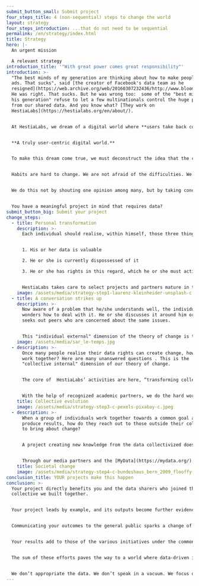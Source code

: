 ```yaml
---
submit_button_small: Submit project
four_steps_title: 4 (non-sequential) steps to change the world
layout: strategy
four_steps_introduction: ...that do not need to be sequential
permalink: /en/strategy/index.html
title: Strategy
hero: |-
  An urgent mission

  A relevant strategy
introduction_title: '"With great power comes great responsibility"'
introduction: >-
  "The best minds of my generation are thinking about how to make people click
  ads. That sucks", said [the creator of Facebook's data team as he
  resigned](https://web.archive.org/web/20160307232436/http://www.bloomberg.com:80/bw/magazine/content/11_17/b4225060960537.htm).
  He was right. That sucks. But he was wrong too:  some of the "best minds of
  his generation" refuse to let a few multinationals control the huge profits
  from our shared data. And you know what? [They work on
  HestiaLabs](https://hestialabs.org/en/about/).


  At HestiaLabs, we dream of a digital world where **users take back control over their data**. A digital world where **the benefits generated by data processing are shared with those who produce them**. A digital world where **service providers and users decide together** which data will be used and for what purpose. A digital world where **transparency is the norm**.


  **A truly user-centric digital world.**


  To make this dream come true, we must deconstruct the idea that the current data valuation model is the norm to build a more ethical one.


  Habits are hard to change. We are not afraid of the difficulties. We rely on the [Four Dimensions of Change framework](https://www.openupcontracting.org/assets/2017/09/Hivos-ToC-guidelines-2015.pdf) to shift mindsets. At the individual collective and societal levels (see below).


  We do this not by shouting one opinion among many, but by taking concrete actions. How? We do the - hard - job no one else does: processing data.


  You have a meaningful project in mind that requires data?
submit_button_big: Submit your project
change_steps:
  - title: Personal transformation
    description: >-
      Each individual should realise, within himself, those three things:


      1. His or her data is valuable

      2. He or she is currently dispossessed of it

      3. He or she has rights in this regard, which he or she must actively use


      HestiaLabs takes care to select projects and partners mature in this raising-awareness aspect, and focuses on its key asset: collective action.
    image: /assets/media/strategy-step1-laurenz-kleinheider-unsplash-c.jpeg
  - title: A conversation strikes up
    description: >-
      Now aware of a problem that he/she understands well, the individual
      wonders how to deal with it. He or she discusses it around him or her and
      seeks out peers who are concerned about the same issues.


      This "individual external" dimension of the theory of change is the playground of our partner [PersonalData.io](https://wiki.personaldata.io/wiki/Main_Page): it invites anyone who feels lost as to their individual data rights to talk to each other, start getting active on their own, and pool a set of resources.
    image: /assets/media/sar_le-temps.jpg
  - description: >-
      Once many people realise their data rights can create change, how do they
      work together? Here are many unanswered questions . This is the
      "collective internal" dimension of our theory of change. 


      The core of  HestiaLabs’ activities are here, “transforming collective patterns of action and thinking”. To achieve this, we support data collectives in their governance, their goal setting and mostly in their infrastructure.


      With the help of recognized academic partners, we do the hard work of analyzing collectivized data and transforming it into actionable insights.
    title: Collective evolution
    image: /assets/media/strategy-step3-c-pexels-pixabay-c.jpeg
  - description: >-
      When a group of individuals work together towards a common goal and
      produce results, how do they reach out to those outside their collective
      to bring about change?


      A project creating new knowledge from the data collectivized does not achieve its goal. To be successful, its outputs must have an impact.


      Through our media partners and the [MyData](https://mydata.org/) network, these outcomes are brought to the attention of decision-makers who can give them the social/legal impact they deserve. 
    title: Societal change
    image: /assets/media/strategy-step4-c-bundeshaus_bern_2009_flooffy-c.jpeg
conclusion_title: YOUR projects make this happen
conclusion: >-
  Your project directly benefits you and the data sharers who joined the data
  collective we built together.


  Your project leads by example, and its outputs become further evidence of a possible world where people decide how and why their data is used.


  Communicating your outcomes to the general public sparks a change of mindset in some and ideas for new projects in others.


  Your results add to those of the various initiatives under the common HestiaLabs umbrella. Their impact is multiplied and they are part of the global movement of data reappropriation by users.


  The sum of these efforts paves the way to a world where data-driven innovations are made in collaboration with the people who produce them, and not without their consent anymore.


  We don’t appropriate the data. We don’t speak in a vacuum. We focus on the very concrete development of legal and technical mechanisms to enable trust and data-driven bottom-up innovation in a sustainable way.
---
```

